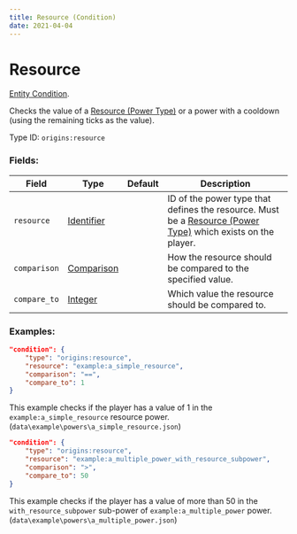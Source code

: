 ```yaml
---
title: Resource (Condition)
date: 2021-04-04
---
```

# Resource

[Entity Condition](../entity_conditions.md).

Checks the value of a [Resource (Power Type)](../power_types/resource.md) or a power with a cooldown (using the remaining ticks as the value).

Type ID: `origins:resource`

### Fields:

Field  | Type | Default | Description
-------|------|---------|-------------
`resource` | [Identifier](../data_types/identifier.md) | | ID of the power type that defines the resource. Must be a [Resource (Power Type)](../power_types/resource.md) which exists on the player.
`comparison` | [Comparison](../data_types/comparison.md) | | How the resource should be compared to the specified value.
`compare_to` | [Integer](../data_types/integer.md) | | Which value the resource should be compared to.

### Examples:
```json
"condition": {
    "type": "origins:resource",
    "resource": "example:a_simple_resource",
    "comparison": "==",
    "compare_to": 1
}
```
This example checks if the player has a value of 1 in the `example:a_simple_resource` resource power. (`data\example\powers\a_simple_resource.json`)


```json
"condition": {
    "type": "origins:resource",
    "resource": "example:a_multiple_power_with_resource_subpower",
    "comparison": ">",
    "compare_to": 50
}
```
This example checks if the player has a value of more than 50 in the `with_resource_subpower` sub-power of `example:a_multiple_power` power. (`data\example\powers\a_multiple_power.json`)